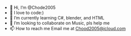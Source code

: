 - 👋 Hi, I’m @Chode2005
- 👀 I love to code:)
- 🌱 I’m currently learning C#, blender, and HTML
- 💞️ I’m looking to collaborate on Music, pls help me
- 📫 How to reach me Email me at Chood2005@icloud.com

<!---
Chode2005/Chode2005 is a ✨ special ✨ repository because its `README.md` (this file) appears on your GitHub profile.
You can click the Preview link to take a look at your changes.
--->

